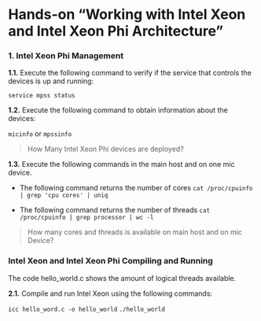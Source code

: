 # Hands-on “Working with Intel Xeon and Intel Xeon Phi Architecture”

### 1. Intel Xeon Phi Management

 **1.1.** Execute the following command to verify if the service that controls the devices is up and running:

 `service mpss status`

 **1.2.** Execute the following command to obtain information about the devices:

 `micinfo` or `mpssinfo`

 > How Many Intel Xeon Phi devices are deployed?

 
 **1.3.** Execute the following commands in the main host and on one mic device. 

 * The following command returns the number of cores
 `cat /proc/cpuinfo | grep 'cpu cores' | uniq`

 * The following command returns the number of threads
 `cat /proc/cpuinfo | grep processor | wc -l`

 >How many cores and threads is available on main host and on mic Device?

### Intel Xeon and Intel Xeon Phi Compiling and Running

The code hello_world.c shows the amount of logical threads available.

 **2.1.** Compile and run Intel Xeon using the following commands:

 `icc hello_word.c -o hello_world`
 `./hello_world`


